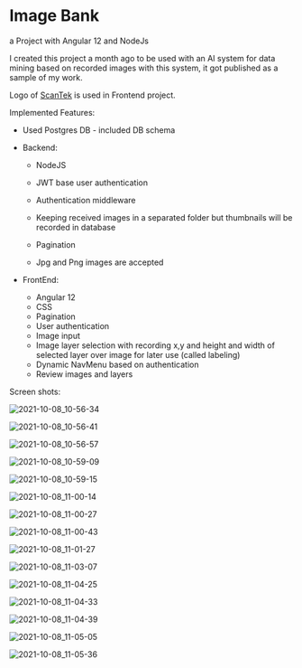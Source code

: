 # Image Bank
a Project with Angular 12 and NodeJs 

I created this project a month ago to be used with an AI system for data mining based on recorded images with this system, it got published as a sample of my work.

Logo of [ScanTek](https://scantek.com/) is used in Frontend project.

Implemented Features:

- Used Postgres DB - included DB schema

- Backend:

  - NodeJS

  - JWT base user authentication

  - Authentication middleware

  - Keeping received images in a separated folder but thumbnails will be recorded in database

  - Pagination

  - Jpg and Png images are accepted

    

- FrontEnd:

  - Angular 12
  - CSS
  - Pagination
  - User authentication
  - Image input
  - Image layer selection with recording x,y and height and width of selected layer over image for later use (called labeling)
  - Dynamic NavMenu based on authentication
  - Review images and layers



Screen shots:

![2021-10-08_10-56-34](screenshots/2021-10-08_10-56-34.png)

![2021-10-08_10-56-41](screenshots/2021-10-08_10-56-41.png)

![2021-10-08_10-56-57](screenshots/2021-10-08_10-56-57.png)

![2021-10-08_10-59-09](screenshots/2021-10-08_10-59-09.png)

![2021-10-08_10-59-15](screenshots/2021-10-08_10-59-15.png)

![2021-10-08_11-00-14](screenshots/2021-10-08_11-00-14.png)

![2021-10-08_11-00-27](screenshots/2021-10-08_11-00-27.png)

![2021-10-08_11-00-43](screenshots/2021-10-08_11-00-43.png)

![2021-10-08_11-01-27](screenshots/2021-10-08_11-01-27.png)

![2021-10-08_11-03-07](screenshots/2021-10-08_11-03-07.png)

![2021-10-08_11-04-25](screenshots/2021-10-08_11-04-25.png)

![2021-10-08_11-04-33](screenshots/2021-10-08_11-04-33.png)

![2021-10-08_11-04-39](screenshots/2021-10-08_11-04-39.png)

![2021-10-08_11-05-05](screenshots/2021-10-08_11-05-05.png)

![2021-10-08_11-05-36](screenshots/2021-10-08_11-05-36.png)
